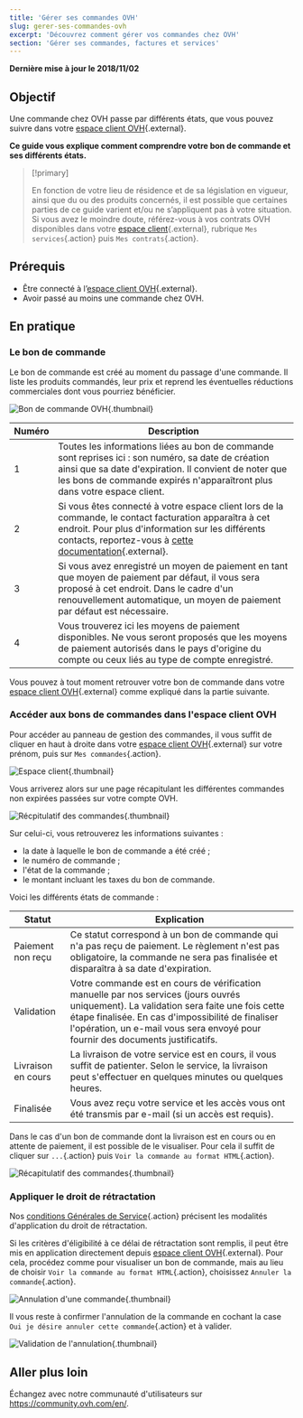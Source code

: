 ```yaml
---
title: 'Gérer ses commandes OVH'
slug: gerer-ses-commandes-ovh
excerpt: 'Découvrez comment gérer vos commandes chez OVH'
section: 'Gérer ses commandes, factures et services'
---
```


**Dernière mise à jour le 2018/11/02**

## Objectif

Une commande chez OVH passe par différents états, que vous pouvez suivre dans votre [espace client OVH](https://www.ovh.com/auth/?action=gotomanager){.external}.

**Ce guide vous explique comment comprendre votre bon de commande et ses différents états.**

> [!primary]
>
> En fonction de votre lieu de résidence et de sa législation en vigueur, ainsi que du ou des produits concernés, il est possible que certaines parties de ce guide varient et/ou ne s’appliquent pas à votre situation. Si vous avez le moindre doute, référez-vous à vos contrats OVH disponibles dans votre [espace client](https://www.ovh.com/auth/?action=gotomanager){.external}, rubrique `Mes services`{.action} puis `Mes contrats`{.action}.
>

## Prérequis

- Être connecté à l’[espace client OVH](https://www.ovh.com/auth/?action=gotomanager){.external}.
- Avoir passé au moins une commande chez OVH.


##  En pratique

### Le bon de commande

Le bon de commande est créé au moment du passage d'une commande. Il liste les produits commandés, leur prix et reprend les éventuelles réductions commerciales dont vous pourriez bénéficier.

![Bon de commande OVH](images/order_ovh.png){.thumbnail}

|Numéro|Description|
|---|---|
|1|Toutes les informations liées au bon de commande sont reprises ici : son numéro, sa date de création ainsi que sa date d'expiration. Il convient de noter que les bons de commande expirés n'apparaîtront plus dans votre espace client.|
|2|Si vous êtes connecté à votre espace client lors de la commande, le contact facturation apparaîtra à cet endroit. Pour plus d'information sur les différents contacts, reportez-vous à [cette documentation](https://docs.ovh.com/ca/fr/customer/gestion-des-contacts/){.external}.|
|3|Si vous avez enregistré un moyen de paiement en tant que moyen de paiement par défaut, il vous sera proposé à cet endroit. Dans le cadre d'un renouvellement automatique, un moyen de paiement par défaut est nécessaire.|
|4|Vous trouverez ici les moyens de paiement disponibles. Ne vous seront proposés que les moyens de paiement autorisés dans le pays d'origine du compte ou ceux liés au type de compte enregistré.|


Vous pouvez à tout moment retrouver votre bon de commande dans votre [espace client OVH](https://www.ovh.com/auth/?action=gotomanager){.external} comme expliqué dans la partie suivante.


### Accéder aux bons de commandes dans l'espace client OVH

Pour accéder au panneau de gestion des commandes, il vous suffit de cliquer en haut à droite dans votre [espace client OVH](https://www.ovh.com/auth/?action=gotomanager){.external} sur votre prénom, puis sur `Mes commandes`{.action}.

![Espace client](images/customer_panel_order.png){.thumbnail}

Vous arriverez alors sur une page récapitulant les différentes commandes non expirées passées sur votre compte OVH.

![Récpitulatif des commandes](images/order_recap.png){.thumbnail}


Sur celui-ci, vous retrouverez les informations suivantes :

- la date à laquelle le bon de commande a été créé ;
- le numéro de commande ;
- l'état de la commande ;
- le montant incluant les taxes du bon de commande.

Voici les différents états de commande :

|Statut|Explication|
|---|---|
|Paiement non reçu|Ce statut correspond à un bon de commande qui n'a pas reçu de paiement. Le règlement n'est pas obligatoire, la commande ne sera pas finalisée et disparaîtra à sa date d'expiration.|
|Validation|Votre commande est en cours de vérification manuelle par nos services (jours ouvrés uniquement). La validation sera faite une fois cette étape finalisée. En cas d'impossibilité de finaliser l'opération, un e-mail vous sera envoyé pour fournir des documents justificatifs.|
|Livraison en cours|La livraison de votre service est en cours, il vous suffit de patienter. Selon le service, la livraison peut s'effectuer en quelques minutes ou quelques heures.|
|Finalisée|Vous avez reçu votre service et les accès vous ont été transmis par e-mail (si un accès est requis).|

Dans le cas d'un bon de commande dont la livraison est en cours ou en attente de paiement, il est possible de le visualiser. Pour cela il suffit de cliquer sur `...`{.action} puis `Voir la commande au format HTML`{.action}.

![Récapitulatif des commandes](images/html_order.png){.thumbnail}


### Appliquer le droit de rétractation

Nos [conditions Générales de Service](https://www.ovh.com/ca/fr/support/documents_legaux/Conditions_generales_de_Service.pdf){.action} précisent les modalités d'application du droit de rétractation.

Si les critères d'éligibilité à ce délai de rétractation sont remplis, il peut être mis en application directement depuis [espace client OVH](https://www.ovh.com/auth/?action=gotomanager){.external}. Pour cela, procédez comme pour visualiser un bon de commande, mais au lieu de choisir `Voir la commande au format HTML`{.action}, choisissez `Annuler la commande`{.action}.

![Annulation d'une commande](images/cancel_order.png){.thumbnail}

Il vous reste à confirmer l'annulation de la commande en cochant la case `Oui je désire annuler cette commande`{.action} et à valider.

![Validation de l'annulation](images/cancellation_validation.png){.thumbnail}


## Aller plus loin

Échangez avec notre communauté d'utilisateurs sur <https://community.ovh.com/en/>.